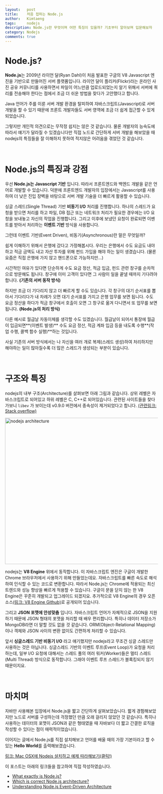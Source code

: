```yaml
---
layout:   post
title:    처음 접하는 Node.js
author:   Kimtaeng
tags: 	  nodejs 
description: Node.js란 무엇이며 어떤 특징이 있을까? 기초부터 알아보며 입문해보자
category: Nodejs
comments: true
---
```


# Node.js?

**Node.js**는 2009년 라이언 달(Ryan Dahl)이 처음 발표한 구글의 V8 Javascript 엔진을 기반으로 만들어진 서버 플랫폼입니다. 
라이언 달이 플리커(Flickr)라는 온라인 사진 공유 커뮤니티를 사용하면서 파일이 어느만큼 업로드되었는지 알기 위해서
서버에 쿼리를 전송해야 한다는 점에서 조금 더 쉬운 방법을 찾다가 고안했다고 합니다.

Java 언어가 주를 이룬 서버 개발 환경을 탈피하여 자바스크립트(Javascript)로 서버 개발을 할 수 있기 때문에
프론트 개발자들도 서버 영역에 조금 더 쉽게 접근할 수 있게 되었습니다.

그렇지만 개인적 의견으로는 무작정 쉽지는 않은 것 같습니다. 물론 개발자의 능숙도에 따라서 얘기가 달라질 수 있겠습니다만
직접 노드로 간단하게 서버 개발을 해보았을 때 nodejs의 특징들을 잘 이해하지 못하여 적지않은 어려움을 겪었던 것 같습니다.

<br/>

# Node.js의 특징과 강점

우선 **Node.js는 Javascript 기반** 입니다. 따라서 프론트엔드와 백엔드 개발을 같은 언어로 개발할 수 있습니다.
덕분에 프론트엔드 개발자의 입장에서는 Javascript를 사용하여 더 낮은 진입 장벽을 바탕으로 서버 개발 기술을 더 빠르게 활용할 수 있습니다.

싱글 스레드(Single Thread) 기반 **비동기 I/O** 처리를 진행합니다.
하나의 스레드가 요청을 받으면 처리를 하고 파일, DB 접근 또는 네트워크 처리가 필요한 경우에는 
I/O 요청을 보내놓고 자신의 작업을 진행합니다. 그리고 이후에 보냈던 요청이 완료되면 이벤트를 받아서 처리하는 **이벤트 기반** 방식을 사용합니다.

<div class="post_caption">그런데 이벤트 기반(Event Driven), 비동기(Asynchronous)란 말은 무엇일까?</div>

쉽게 이해하기 위해서 은행에 갔다고 가정해봅시다. 우리는 은행에서 수도 요금도 내야하고 적금 금액도 내고
자산 투자를 위해 펀드 가입을 해야 하는 일이 생겼습니다. (물론 요즘은 직접 은행에 가지 않고 핸드폰으로 가능하지만...)

시간적인 여유가 있다면 단순하게 수도 요금 정산, 적금 입금, 펀드 관련 창구를 순차적으로 방문해도 됩니다.
창구에 이미 고객이 있다면 그 사람이 일을 끝낼 때까지 기다려야 합니다. **(기존의 서버 동작 방식)**

하지만 조금 더 기다리지 않고 더 빠르게 할 수도 있습니다. 각 창구의 대기 순서표를 뽑아서 기다리다가
내 차례가 오면 대기 순서표를 가지고 은행 업무를 보면 됩니다. 수도 요금 정산을 하다가 적금 창구에서
호출이 오면 그 창구로 옮겨 다니면서 또 업무를 보면 됩니다. **(Node.js의 처리 방식)**

다른 예시로 월급날 자동이체를 생각할 수도 있겠습니다. 월급날이 되어서 통장에 월급이 입금되면**(이벤트 발생)** 수도 요금 정산,
적금 계좌 입금 등을 내도록 수행**(작업 수행, 콜백 함수 실행)**하는 것입니다.

사실 기존의 서버 방식에서는 나 자신을 여러 개로 복제(스레드 생성)하여 처리하지만 해야하는 일이 많아질수록
더 많은 스레드가 생성되는 부분이 있습니다.

<br/>

# 구조와 특징

nodejs의 내부 구조(Architecture)를 살펴보면 아래 그림과 같습니다. 상위 레벨은 자바스크립트로 되어있고 하위 레벨은 C, C++로 되어있습니다.
관련된 사이트들을 찾다가보니 ```libev``` 가 보이는데 v0.9.0 버전에서 종속성이 제거되었다고 합니다. 
<a href="https://stackoverflow.com/a/34566312/9212562" target="_blank">(관련링크: Stack overflow)</a>

<img class="post_image" src="{{ site.baseurl }}/img/post/2018-12-30-introduction-to-nodejs-1.png" width="600" height="480" alt="nodejs architecture"/>

nodejs는 **V8 Engine** 위에서 동작합니다. 이 자바스크립트 엔진은 구글이 개발한 Chrome 브라우저에서 사용하기 위해 만들었는데요.
자바스크립트를 빠른 속도로 해석하여 인식할 수 있는 코드로 변환합니다. 따라서 Node.js는 Chrome에 적용되는 최신 트렌드와
성능 향상을 빠르게 적용할 수 있습니다. 구글이 문을 닫지 않는 한 V8 Engine은 꾸준히 개발되고 업그레이드 되겠지요.
추가적으로 V8 Engine의 경우 오픈 소스<a href="https://github.com/v8/v8" target="_blank">(링크: V8 Engine Github)</a>로 공개되어 있습니다.

그리고 **JSON 포맷에 안성맞춤** 입니다. 자바스크립트 언어가 자체적으로 JSON을 지원하기 때문에 JSON 형태의 포맷을 처리할 때 배우 편리합니다.
특히나 데이터 저장소가 MongoDB라면 더 말할 것도 없을 것 같습니다. ORM(Object-Relational Mapping)이나 객체와 JSON 사이의 변환 없이도
간편하게 처리할 수 있습니다.

앞서 **싱글스레드 기반 비동기 I/O** 라고 얘기했지만 nodejs라고 무조건 싱글 스레드만 사용하는 것은 아닙니다.
싱글스레드 기반의 이벤트 루프(Event Loop)가 요청을 처리하는데, 일부 I/O 요청에 대해서는 스레드 풀의 여러 워커(Worker)들은
멀티 스레드(Multi Thread) 방식으로 동작합니다. 그래야 이벤트 루프 스레드가 블록킹되지 않기 때문이지요.  

<br/>

# 마치며

자바만 사용해본 입장에서 Node.js을 짧고 간단하게 살펴보았습니다.
짧게 경험해보았지만 노드로 서버를 구성하는데 걱정했던 만큼 오래 걸리지 않았던 것 같습니다.
특히나 사용하는 데이터의 포맷이 JSON과 같은 형태였을 때 자바보다 더 짧고 간결한 로직을 작성할 수 있다는 점이 매력적이었습니다.

이어지는 글에서 Node.js를 직접 설치해보고 언어를 배울 때의 가장 기본이라고 할 수 있는 **Hello World**를 출력해보겠습니다.

<a href="/post/nodejs-install-osx" target="_blank">링크: Mac OSX에 Nodejs 설치하고 예제 따라해보기(클릭!)</a> 

<div class="post_caption">이 포스트는 아래의 링크들을 참고하여 직접 작성하였습니다.</div>

- <a href="https://medium.freecodecamp.org/what-exactly-is-node-js-ae36e97449f5" target="_blank">What exactly is Node.js?</a>
- <a href="https://stackoverflow.com/questions/36766696/which-is-correct-node-js-architecture" target="_blank">Which is correct Node.js architecture?</a>
- <a href="https://medium.freecodecamp.org/understanding-node-js-event-driven-architecture-223292fcbc2d" target="_blank">Understanding Node.js Event-Driven Architecture</a>